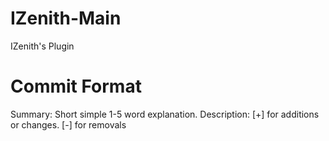 # IZenith-Main
IZenith's Plugin
# Commit Format
Summary: Short simple 1-5 word explanation.
Description: [+] for additions or changes. [-] for removals
